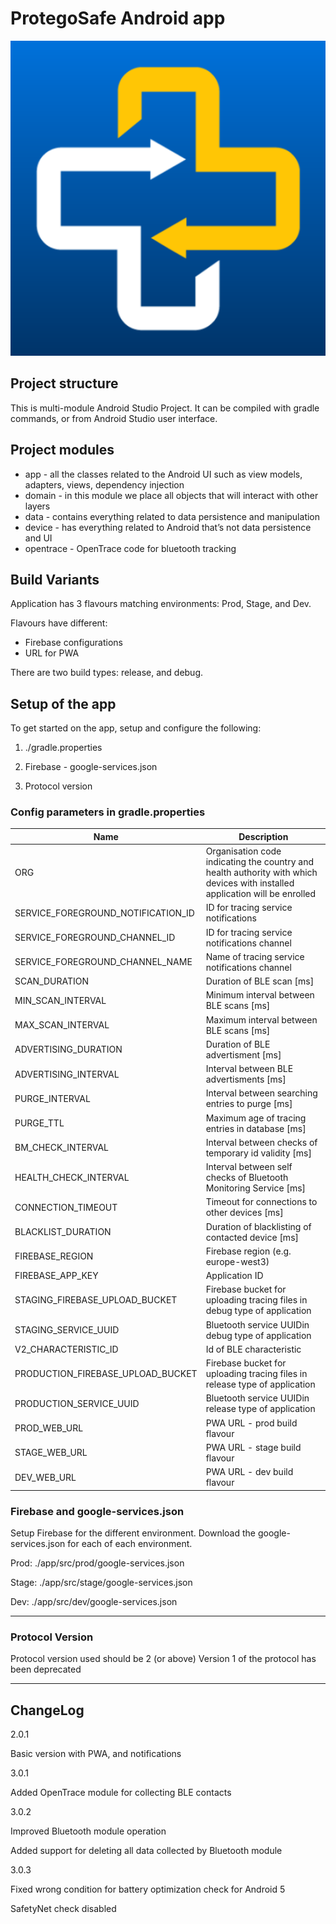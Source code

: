 # ProtegoSafe Android app

![Logo](./image.png "ProtegoSafe")

## Project structure

This is multi-module Android Studio Project. It can be compiled with gradle commands, or from Android Studio user interface.

## Project modules

- app -  all the classes related to the Android UI such as view models, adapters, views, dependency injection
- domain - in this module we place all objects that will interact with other layers
- data - contains everything related to data persistence and manipulation
- device - has everything related to Android that’s not data persistence and UI
- opentrace - OpenTrace code for bluetooth tracking

## Build Variants

Application has 3 flavours matching environments: Prod, Stage, and Dev.

Flavours have different:

- Firebase configurations
- URL for PWA

There are two build types: release, and debug.

## Setup of the app
To get started on the app, setup and configure the following:
1. ./gradle.properties

2. Firebase - google-services.json

3. Protocol version


### Config parameters in gradle.properties

| Name                               | Description                                                  |
| ---------------------------------- | ------------------------------------------------------------ |
| ORG                                | Organisation code indicating the country and health authority with which devices with installed application will be enrolled |
| SERVICE_FOREGROUND_NOTIFICATION_ID | ID for tracing service notifications                         |
| SERVICE_FOREGROUND_CHANNEL_ID      | ID for tracing service notifications channel                 |
| SERVICE_FOREGROUND_CHANNEL_NAME    | Name of tracing service notifications channel                |
| SCAN_DURATION                      | Duration of BLE scan [ms]                                    |
| MIN_SCAN_INTERVAL                  | Minimum interval between BLE scans [ms]                      |
| MAX_SCAN_INTERVAL                  | Maximum interval between BLE scans [ms]                      |
| ADVERTISING_DURATION               | Duration of BLE advertisment [ms]                            |
| ADVERTISING_INTERVAL               | Interval between BLE advertisments [ms]                      |
| PURGE_INTERVAL                     | Interval between searching entries to purge [ms]             |
| PURGE_TTL                          | Maximum age of tracing entries in database [ms]              |
| BM_CHECK_INTERVAL                  | Interval between checks of temporary id validity [ms]        |
| HEALTH_CHECK_INTERVAL              | Interval between self checks of Bluetooth Monitoring Service [ms] |
| CONNECTION_TIMEOUT                 | Timeout for connections to other devices [ms]                |
| BLACKLIST_DURATION                 | Duration of blacklisting of contacted device [ms]            |
| FIREBASE_REGION                    | Firebase region (e.g. europe-west3)                          |
| FIREBASE_APP_KEY                   | Application ID                                               |
| STAGING_FIREBASE_UPLOAD_BUCKET     | Firebase bucket for uploading tracing files in debug type of application |
| STAGING_SERVICE_UUID               | Bluetooth service  UUIDin debug type of application          |
| V2_CHARACTERISTIC_ID               | Id of BLE characteristic                                     |
| PRODUCTION_FIREBASE_UPLOAD_BUCKET  | Firebase bucket for uploading tracing files in release type of application |
| PRODUCTION_SERVICE_UUID            | Bluetooth service  UUIDin release type of application        |
| PROD_WEB_URL                       | PWA URL - prod build flavour                                 |
| STAGE_WEB_URL                      | PWA URL - stage build flavour                                |
| DEV_WEB_URL                        | PWA URL - dev build flavour                                  |

### Firebase and google-services.json
Setup Firebase for the different environment.
Download the google-services.json for each of each environment.

Prod: ./app/src/prod/google-services.json

Stage: ./app/src/stage/google-services.json

Dev: ./app/src/dev/google-services.json

---

### Protocol Version
Protocol version used should be 2 (or above)
Version 1 of the protocol has been deprecated

---

## ChangeLog

2.0.1

Basic version with PWA, and notifications

3.0.1

Added OpenTrace module for collecting BLE contacts

3.0.2

Improved Bluetooth module operation

Added support for deleting all data collected by Bluetooth module

3.0.3

Fixed wrong condition for battery optimization check for Android 5

SafetyNet check disabled
